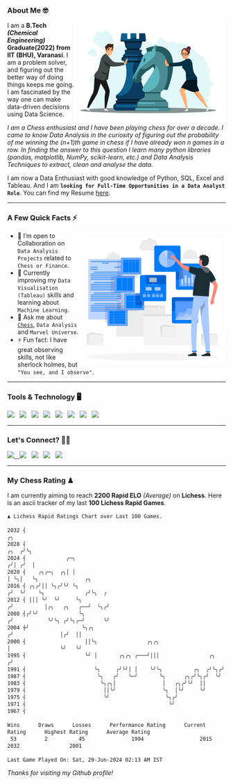 ### About Me 🤓
<img align="right" alt="Coding" width="350" src="https://github.com/Laxman-Lakhan/Laxman-Lakhan/blob/master/Assets/Chess_Vector.jpg">   

I am a **B.Tech** _**(Chemical Engineering)**_ **Graduate(2022) from IIT (BHU), Varanasi**. I am a problem solver, and figuring out the better way of doing things keeps me going. I am fascinated by the way one can make data-driven decisions using Data Science. 

_I am a Chess enthusiast and I have been playing chess for over a decade. I came to know Data Analysis in the curiosity of figuring out the probability of me winning the (n+1)th game in chess if I have already won n games in a row. In finding the answer to this question I learn many python libraries (pandas, matplotlib, NumPy, scikit-learn, etc.) and Data Analysis Techniques to extract, clean and analyse the data._

I am now a Data Enthusiast with good knowledge of Python, SQL, Excel and Tableau. And I am **`looking for Full-Time Opportunities in a Data Analyst Role`**. You can find my Resume
 [here](https://drive.google.com/file/d/1UIOoogRLj5eGQFQBkuvMmTISZVdl2Ok7/view?usp=sharing).


---

### A Few Quick Facts ⚡️
<img align="right" alt="Coding" width="340" src="https://github.com/Laxman-Lakhan/Laxman-Lakhan/blob/master/Assets/Data_Vector.jpg">   

- 🤝 I’m open to Collaboration on `Data Analysis Projects` related to `Chess or Finance`.
- 📖 Currently improving my `Data Visualisation (Tableau)` skills and learning about `Machine Learning`.
- 💬 Ask me about [`Chess`](https://lichess.org/@/YourKingIsInDanger), `Data Analysis` and `Marvel Universe`.
- ⚡️ Fun fact: I have great observing skills, not like sherlock holmes, but `"You see, and I observe"`.

---
### Tools & Technology 🖥

<img src="https://img.shields.io/badge/Python-white?logo=Python&logoColor=ColorName&style=ShieldStyle" /> &nbsp;
<img src="https://img.shields.io/badge/MySQL-white?logo=MySQL&logoColor=ColorName&style=ShieldStyle" /> &nbsp;
<img src="https://img.shields.io/badge/Tableau-white?logo=Tableau&logoColor=ColorName&style=ShieldStyle" /> &nbsp;
<img src="https://img.shields.io/badge/Excel-white?logo=Microsoft+Excel&logoColor=196F3D&style=ShieldStyle" /> &nbsp;
<img src="https://img.shields.io/badge/Jupyter-white?logo=Jupyter&logoColor=ColorName&style=ShieldStyle" /> &nbsp;
<img src="https://img.shields.io/badge/pandas-white?logo=Pandas&logoColor=000080&style=ShieldStyle" /> &nbsp;
<img src="https://img.shields.io/badge/numpy-white?logo=Numpy&logoColor=85C1E9&style=ShieldStyle" /> &nbsp;
<img src="https://img.shields.io/badge/scikit learn-white?logo=Scikit+Learn&logoColor=ColorName&style=ShieldStyle" /> &nbsp;



---

### Let's Connect? 🫳🏻

<a href="mailto:laxmansingh.lakhan@gmail.com"> <img src="https://img.icons8.com/fluent/48/000000/gmail.png" width="3.5%"/> &nbsp;
[<img src="https://img.icons8.com/color/48/000000/linkedin.png" width="3.5%"/>](https://www.linkedin.com/in/laxman-lakhan/)  &nbsp;
[<img src="https://img.icons8.com/fluent/48/000000/facebook-new.png" width="3.5%"/>](https://www.facebook.com/s.laxmanlakhan/)  &nbsp;
[<img src="https://img.icons8.com/fluent/48/000000/instagram-new.png" width="3.5%"/>](https://www.instagram.com/laxman.lakhan/)  &nbsp;
[<img src="https://img.icons8.com/color/48/000000/twitter.png" width="3.5%"/>](https://twitter.com/laxman__lakhan)  &nbsp;

 ---
  
### My Chess Rating ♟
  
I am currently aiming to reach **2200 Rapid ELO** *(Average)* on **Lichess**. Here is an ascii tracker of my last **100 Lichess Rapid Games**.

  ```
  ♟︎ 𝙻𝚒𝚌𝚑𝚎𝚜𝚜 Rapid 𝚁𝚊𝚝𝚒𝚗𝚐𝚜 𝙲𝚑𝚊𝚛𝚝 𝚘𝚟𝚎𝚛 𝙻𝚊𝚜𝚝 𝟷00 𝙶𝚊𝚖𝚎𝚜.
  
2032 ┤                                                                          ╭╮
2028 ┤                                                                     ╭╮  ╭╯╰╮
2024 ┤             ╭─╮                                                    ╭╯│ ╭╯  │
2020 ┤    ╭╮╭─╮  ╭╮│ │                                                    │ ╰╮│   ╰╮               ╭╮
2016 ┤ ╭╮╭╯││ ╰╮╭╯╰╯ ╰╮                                                  ╭╯  ╰╯    ╰╮             ╭╯╰╮  ╭
2012 ┤ │││ ╰╯  ╰╯     ╰╮                                                ╭╯          │╭╮   ╭╮   ╭──╯  ╰╮╭╯
2008 ┤╭╯╰╯             ╰╮                                              ╭╯           ╰╯╰╮ ╭╯╰╮╭─╯      ╰╯
2004 ┼╯                 ╰╮╭╮                                          ╭╯               │╭╯  ││
2000 ┤                   ││╰╮                ╭╮╭╮                     │                ╰╯   ╰╯
1995 ┤                   ╰╯ │       ╭╮╭╮ ╭───╯│││                ╭╮  ╭╯
1991 ┤                      ╰╮     ╭╯╰╯│ │    ╰╯╰╮          ╭╮  ╭╯╰╮╭╯
1987 ┤                       ╰╮   ╭╯   ╰─╯       ╰╮      ╭╮╭╯╰╮╭╯  ╰╯
1983 ┤                        ╰╮╭╮│               │   ╭╮╭╯╰╯  ││
1979 ┤                         ││╰╯               ╰╮  │╰╯     ╰╯
1975 ┤                         ╰╯                  ╰╮╭╯
1971 ┤                                              ╰╯
1967 ┤ 

Wins      Draws      Losses      Performance Rating      Current Rating      Highest Rating      Average Rating
   53         2          45               1994                  2015                2032                2001     

Last Game Played On: Sat, 29-Jun-2024 02:13 AM IST
  ```
  
  
*Thanks for visiting my Github profile!*
